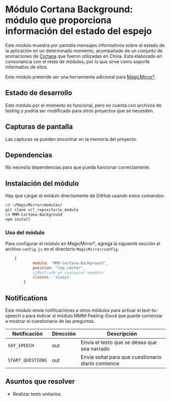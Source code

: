 # Módulo Cortana Background: módulo que proporciona información del estado del espejo

Este módulo muestra por pantalla mensajes informativos sobre el estado de la aplicación en un determinado momento, acompañado de un conjunto de animaciones de [Cortana](https://onewindows.es/2014/08/estas-son-las-animaciones-de-xiao-na-la-version-china-de-cortana/) que fueron utilizadas en China. Esta elaborado en consonancia con el resto de módulos, por lo que sirve como soporte informativo de ellos.

Este módulo pretende ser una herramienta adicional para [MagicMirror²](https://magicmirror.builders/).

## Estado de desarrollo

Este módulo por el momento es funcional, pero no cuenta con archivos de testing y podría ser modificado para otros proyectos que se necesiten.

## Capturas de pantalla

Las capturas se pueden encontrar en la memoria del proyecto.

## Dependencias

No necesita dependencias para que pueda funcionar correctamente.

## Instalación del módulo
Hay que cargar el módulo directamente de GitHub usando estos comandos:

```sh
cd ~/MagicMirror/modules/
git clone url_repositorio_modulo
cd MMM-Cortana-Background
npm install
```

### Uso del módulo

Para configurar el módulo en MagicMirror², agrega la siguiente sección al archivo `config.js` en el directorio `MagicMirror/config`.

```js
    {
			module: "MMM-Cortana-Background",
			position: "top_center",
			//Mostrado en cualquier momento
			classes: 'always'
		}
```

## Notifications

Este módulo envía notificaciones a otros módulos para activar el text-to-speech o para indicar al módulo MMM-Feeling-Good que puede comenzar a mostrar el cuestionario de las preguntas.

| Notificación          | Dirección | Descripción                                            |
| --------------------- | --------- | ------------------------------------------------------ |
| `SAY_SPEECH`          | out       | Envía el texto que se desea que sea narrado            |
| `START_QUESTIONS`     | out       | Envía señal para que cuestionario diario comience      |

## Asuntos que resolver

- Realizar tests unitarios.
